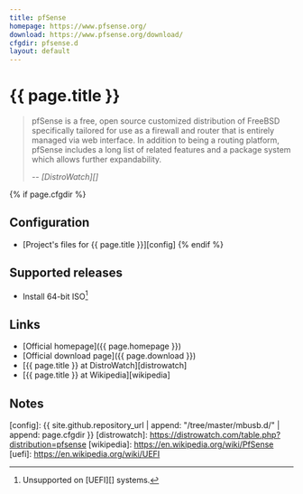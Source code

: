 ```yaml
---
title: pfSense
homepage: https://www.pfsense.org/
download: https://www.pfsense.org/download/
cfgdir: pfsense.d
layout: default
---
```


# {{ page.title }}

> pfSense is a free, open source customized distribution of FreeBSD specifically
> tailored for use as a firewall and router that is entirely managed via web
> interface. In addition to being a routing platform, pfSense includes a long
> list of related features and a package system which allows further
> expandability.
>
> -- <cite markdown="1">[DistroWatch][]</cite>


{% if page.cfgdir %}
## Configuration

- [Project's files for {{ page.title }}][config]
{% endif %}


## Supported releases

- Install 64-bit ISO[^note1]


## Links

- [Official homepage]({{ page.homepage }})
- [Official download page]({{ page.download }})
- [{{ page.title }} at DistroWatch][distrowatch]
- [{{ page.title }} at Wikipedia][wikipedia]


## Notes

[^note1]: Unsupported on [UEFI][] systems.


[config]: {{ site.github.repository_url | append: "/tree/master/mbusb.d/" | append: page.cfgdir }}
[distrowatch]: https://distrowatch.com/table.php?distribution=pfsense
[wikipedia]: https://en.wikipedia.org/wiki/PfSense
[uefi]: https://en.wikipedia.org/wiki/UEFI
